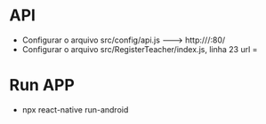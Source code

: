 # API
- Configurar o arquivo src/config/api.js --->  http://<SEU IP>/:80/
- Configurar o arquivo src/RegisterTeacher/index.js, linha 23 url = <SEU IP>

# Run APP
- npx react-native run-android

